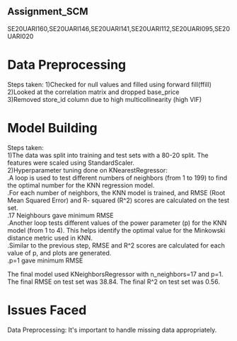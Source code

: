## Assignment_SCM
SE20UARI160,SE20UARI146,SE20UARI141,SE20UARI112,SE20UARI095,SE20UARI020

# Data Preprocessing
Steps taken:
1)Checked for null values and filled using forward fill(ffill)  
2)Looked at the correlation matrix and dropped base_price  
3)Removed store_id column due to high multicollinearity (high VIF)  

# Model Building
Steps taken:  
1)The data was split into training and test sets with a 80-20 split. The features were scaled using StandardScaler.  
2)Hyperparameter tuning done on KNearestRegressor:  
   .A loop is used to test different numbers of neighbors (from 1 to 199) to find the optimal number for      the KNN regression model.  
   .For each number of neighbors, the KNN model is trained, and RMSE (Root Mean Squared Error) and R-         squared (R^2) scores are calculated on the test set.  
   .17 Neighbours gave minimum RMSE  
   .Another loop tests different values of the power parameter (p) for the KNN model (from 1 to 4). This      helps identify the optimal value for the Minkowski distance metric used in KNN.  
   .Similar to the previous step, RMSE and R^2 scores are calculated for each value of p, and plots are       generated.  
   .p=1 gave minimum RMSE  
  
The final model used KNeighborsRegressor with n_neighbors=17 and p=1.  
The final RMSE on test set was 38.84. The final R^2 on test set was 0.56.  

# Issues Faced
Data Preprocessing: It's important to handle missing data appropriately. 

